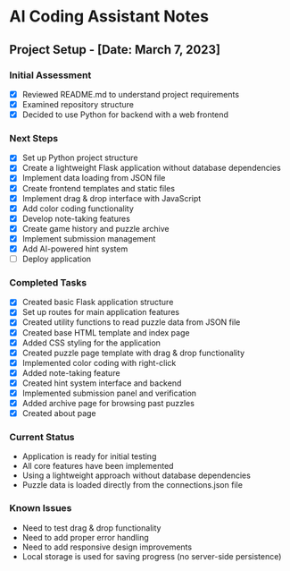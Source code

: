 # AI Coding Assistant Notes

## Project Setup - [Date: March 7, 2023]

### Initial Assessment
- [x] Reviewed README.md to understand project requirements
- [x] Examined repository structure
- [x] Decided to use Python for backend with a web frontend

### Next Steps
- [x] Set up Python project structure
- [x] Create a lightweight Flask application without database dependencies
- [x] Implement data loading from JSON file
- [x] Create frontend templates and static files
- [x] Implement drag & drop interface with JavaScript
- [x] Add color coding functionality
- [x] Develop note-taking features
- [x] Create game history and puzzle archive
- [x] Implement submission management
- [x] Add AI-powered hint system
- [ ] Deploy application

### Completed Tasks
- [x] Created basic Flask application structure
- [x] Set up routes for main application features
- [x] Created utility functions to read puzzle data from JSON file
- [x] Created base HTML template and index page
- [x] Added CSS styling for the application
- [x] Created puzzle page template with drag & drop functionality
- [x] Implemented color coding with right-click
- [x] Added note-taking feature
- [x] Created hint system interface and backend
- [x] Implemented submission panel and verification
- [x] Added archive page for browsing past puzzles
- [x] Created about page

### Current Status
- Application is ready for initial testing
- All core features have been implemented
- Using a lightweight approach without database dependencies
- Puzzle data is loaded directly from the connections.json file

### Known Issues
- Need to test drag & drop functionality
- Need to add proper error handling
- Need to add responsive design improvements
- Local storage is used for saving progress (no server-side persistence)
